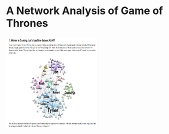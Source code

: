 <h1>A Network Analysis of Game of Thrones</h1>
<img src="1.PNG" alt="Description for image" width="250" height="250">